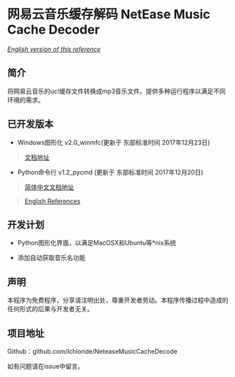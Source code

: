 # 网易云音乐缓存解码 NetEase Music Cache Decoder

*[English version of this reference](https://github.com/lchloride/NeteaseMusicCacheDecode/blob/master/readme_en.md)*

## 简介

将网易云音乐的uc!缓存文件转换成mp3音乐文件。提供多种运行程序以满足不同环境的需求。

## 已开发版本

- Windows图形化 v2.0_winmfc(更新于 东部标准时间 2017年12月23日)

> [文档地址](https://github.com/lchloride/NeteaseMusicCacheDecode/blob/master/gui/Windows_MFC/readme.md)

- Python命令行 v1.2_pycmd (更新于 东部标准时间 2017年12月20日)

> [简体中文文档地址](https://github.com/lchloride/NeteaseMusicCacheDecode/blob/master/cmd/Python/readme.md)

> [English References](https://github.com/lchloride/NeteaseMusicCacheDecode/blob/master/cmd/Python/readme_en.md)

## 开发计划

- Python图形化界面，以满足MacOSX和Ubuntu等*nix系统

- 添加自动获取音乐名功能

## 声明
本程序为免费程序，分享请注明出处，尊重开发者劳动。本程序传播过程中造成的任何形式的后果与开发者无关。

## 项目地址
Github：github.com/lchloride/NeteaseMusicCacheDecode

如有问题请在issue中留言。
